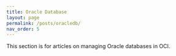 ```yaml
---
title: Oracle Database
layout: page
permalink: /posts/oracledb/
nav_order: 5
---
```


This section is for articles on managing Oracle databases in OCI. 
